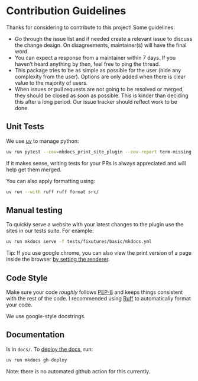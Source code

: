 # Contribution Guidelines

Thanks for considering to contribute to this project! Some guidelines:

- Go through the issue list and if needed create a relevant issue to discuss the change design. On disagreements, maintainer(s) will have the final word.
- You can expect a response from a maintainer within 7 days. If you haven’t heard anything by then, feel free to ping the thread.
- This package tries to be as simple as possible for the user (hide any complexity from the user). Options are only added when there is clear value to the majority of users.
- When issues or pull requests are not going to be resolved or merged, they should be closed as soon as possible. This is kinder than deciding this after a long period. Our issue tracker should reflect work to be done.

## Unit Tests

We use [uv](https://docs.astral.sh/uv/getting-started/installation/) to manage python:

```bash
uv run pytest --cov=mkdocs_print_site_plugin --cov-report term-missing tests/
```

If it makes sense, writing tests for your PRs is always appreciated and will help get them merged.

You can also apply formatting using:

```bash
uv run --with ruff ruff format src/
```

## Manual testing

To quickly serve a website with your latest changes to the plugin use the sites in our tests suite. For example:

```bash
uv run mkdocs serve -f tests/fixutures/basic/mkdocs.yml
```

Tip: If you use google chrome, you can also view the print version of a page inside the browser [by setting the renderer](https://www.smashingmagazine.com/2018/05/print-stylesheets-in-2018/).

## Code Style

Make sure your code *roughly* follows [PEP-8](https://www.python.org/dev/peps/pep-0008/) and keeps things consistent with the rest of the code. I recommended using [Ruff](https://github.com/astral-sh/ruff) to automatically format your code.

We use google-style docstrings.

## Documentation

Is in `docs/`. To [deploy the docs](https://www.mkdocs.org/user-guide/deploying-your-docs/), run:

```bash
uv run mkdocs gh-deploy
```

Note: there is no automated github action for this currently.